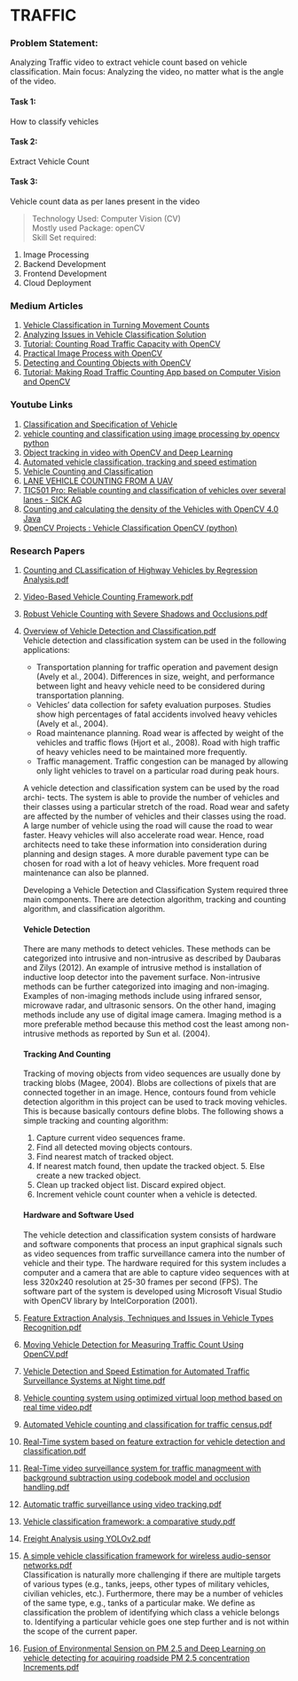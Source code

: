 # TRAFFIC  
  
### Problem Statement:
Analyzing Traffic video to extract vehicle count based on vehicle classification. Main focus: Analyzing the video, no matter what is the angle of the video.
  
#### Task 1:
How to classify vehicles  
  
#### Task 2:
Extract Vehicle Count
  
#### Task 3:
Vehicle count data as per lanes present in the video 

> Technology Used: Computer Vision (CV)  
> Mostly used Package: openCV  
> Skill Set required:
1. Image Processing  
2. Backend Development  
3. Frontend Development  
4. Cloud Deployment  


### Medium Articles  
1. [Vehicle Classification in Turning Movement Counts](https://medium.com/transportation-engineering-data-collection/vehicle-classification-in-turning-movement-counts-4ce6b59534fe)  
2. [Analyzing Issues in Vehicle Classification Solution](https://medium.com/@bhrigs/analyzing-issues-in-vehicle-classification-and-counting-solution-57f29a84ec9f)  
3. [Tutorial: Counting Road Traffic Capacity with OpenCV](https://medium.com/machine-learning-world/tutorial-counting-road-traffic-capacity-with-opencv-998580f1fbde)  
4. [Practical Image Process with OpenCV](https://towardsdatascience.com/practical-image-process-with-opencv-8405772c603e)  
5. [Detecting and Counting Objects with OpenCV](https://medium.com/analytics-vidhya/detecting-and-counting-objects-with-opencv-b0f59bc1e111)  
6. [Tutorial: Making Road Traffic Counting App based on Computer Vision and OpenCV](https://medium.com/machine-learning-world/tutorial-making-road-traffic-counting-app-based-on-computer-vision-and-opencv-166937911660)  
  
  
### Youtube Links  
1. [Classification and Specification of Vehicle](https://www.youtube.com/watch?v=MLR2wbmjRQE&feature=youtu.be)  
2. [vehicle counting and classification using image processing by opencv python](https://www.youtube.com/watch?v=ONgktXxGIJo) 
3. [Object tracking in video with OpenCV and Deep Learning](https://www.youtube.com/watch?v=19vaot75JCY)  
4. [Automated vehicle classification, tracking and speed estimation](https://youtu.be/MvPY1CBapE4)  
5. [Vehicle Counting and Classification](https://youtu.be/mcNPld9wsIo)  
6. [LANE VEHICLE COUNTING FROM A UAV](https://youtu.be/NmcIzqJK1-U)  
7. [TIC501 Pro: Reliable counting and classification of vehicles over several lanes - SICK AG](https://www.youtube.com/watch?v=uLsDljlwuak)  
8. [Counting and calculating the density of the Vehicles with OpenCV 4.0 Java](https://www.youtube.com/watch?v=92RTneVhRV4)   
9. [OpenCV Projects : Vehicle Classification OpenCV (python)](https://www.youtube.com/watch?v=cyNKepIPEP4)  
  
### Research Papers  
1. [Counting and CLassification of Highway Vehicles by Regression Analysis.pdf](https://github.com/kadiyalamani15/Traffic/blob/master/Traffic%20-%20Research%20Paper%20Project/07100903.pdf)  
2. [Video-Based Vehicle Counting Framework.pdf](https://github.com/kadiyalamani15/Traffic/blob/master/Traffic%20-%20Research%20Paper%20Project/08703814.pdf)  
3. [Robust Vehicle Counting with Severe Shadows and Occlusions.pdf](https://github.com/kadiyalamani15/Traffic/blob/master/Traffic%20-%20Research%20Paper%20Project/129780549.pdf)    
4. [Overview of Vehicle Detection and Classification.pdf](https://github.com/kadiyalamani15/Traffic/blob/master/Traffic%20-%20Research%20Paper%20Project/159127941.pdf)    
Vehicle detection and classification system can be used in the following applications:  
    * Transportation planning for traffic operation and pavement design (Avely et al., 2004). Differences in size, weight, and performance between light and heavy vehicle need to be considered during transportation planning.  
    * Vehicles’ data collection for safety evaluation purposes. Studies show high percentages of fatal accidents involved heavy vehicles (Avely et al., 2004).  
    * Road maintenance planning. Road wear is affected by weight of the vehicles and traffic flows (Hjort et al., 2008). Road with high traffic of heavy vehicles need to be maintained more frequently.    
    * Traffic management. Traffic congestion can be managed by allowing only light vehicles to travel on a particular road during peak hours.  

   A vehicle detection and classification system can be used by the road archi- tects. The system is able to provide the number of vehicles and their classes using a particular stretch of the road. Road wear and safety are affected by the number of vehicles and their classes using the road. A large number of vehicle using the road will cause the road to wear faster. Heavy vehicles will also accelerate road wear. Hence, road architects need to take these information into consideration during planning and design stages. A more durable pavement type can be chosen for road with a lot of heavy vehicles. More frequent road maintenance can also be planned.  
   
   Developing a Vehicle Detection and Classification System required three main components. There are detection algorithm, tracking and counting algorithm, and classification algorithm.  
   
   #### Vehicle Detection  
   There are many methods to detect vehicles. These methods can be categorized into intrusive and non-intrusive as described by Daubaras and Zilys (2012). An example of intrusive method is installation of inductive loop detector into the pavement surface. Non-intrusive methods can be further categorized into imaging and non-imaging. Examples of non-imaging methods include using infrared sensor, microwave radar, and ultrasonic sensors. On the other hand, imaging methods include any use of digital image camera. Imaging method is a more preferable method because this method cost the least among non-intrusive methods as reported by Sun et al. (2004).  

   #### Tracking And Counting
   Tracking of moving objects from video sequences are usually done by tracking blobs (Magee, 2004). Blobs are collections of pixels that are connected together in an image. Hence, contours found from vehicle detection algorithm in this project can be used to track moving vehicles. This is because basically contours define blobs. The following shows a simple tracking and counting algorithm:
    1. Capture current video sequences frame.
    2. Find all detected moving objects contours.
    3. Find nearest match of tracked object.
    4. If nearest match found, then update the tracked object. 5. Else create a new tracked object.
    6. Clean up tracked object list. Discard expired object.
    7. Increment vehicle count counter when a vehicle is detected.  
    
   #### Hardware and Software Used
   The vehicle detection and classification system consists of hardware and software components that process an input graphical signals such as video sequences from traffic surveillance camera into the number of vehicle and their type. The hardware required for this system includes a computer and a camera that are able to capture video sequences with at less 320x240 resolution at 25-30 frames per second (FPS). The software part of the system is developed using Microsoft Visual Studio with OpenCV library by IntelCorporation (2001).


5. [Feature Extraction Analysis, Techniques and Issues in Vehicle Types Recognition.pdf](https://github.com/kadiyalamani15/Traffic/blob/master/Traffic%20-%20Research%20Paper%20Project/188217040.pdf)  
6. [Moving Vehicle Detection for Measuring Traffic Count Using OpenCV.pdf](https://github.com/kadiyalamani15/Traffic/blob/master/Traffic%20-%20Research%20Paper%20Project/20131230030637936.pdf)  
7. [Vehicle Detection and Speed Estimation for Automated Traffic Surveillance Systems at Night time.pdf](https://github.com/kadiyalamani15/Traffic/blob/master/Traffic%20-%20Research%20Paper%20Project/212493711.pdf)  
8. [Vehicle counting system using optimized virtual loop method based on real time video.pdf](https://github.com/kadiyalamani15/Traffic/blob/master/Traffic%20-%20Research%20Paper%20Project/26779112.pdf)  
9. [Automated Vehicle counting and classification for traffic census.pdf](https://github.com/kadiyalamani15/Traffic/blob/master/Traffic%20-%20Research%20Paper%20Project/301109170.pdf)  
10. [Real-Time system based on feature extraction for vehicle detection and classification.pdf](https://github.com/kadiyalamani15/Traffic/blob/master/Traffic%20-%20Research%20Paper%20Project/5B1407617920-20Transport20and20Telecommunication20Journal5D20Real-Time20System20Based20on20Feature20Extraction20for20Vehicle20Detection20and20Classification.pdf)  
11. [Real-Time video surveillance system for traffic managmeent with background subtraction using codebook model and occlusion handling.pdf](https://github.com/kadiyalamani15/Traffic/blob/master/Traffic%20-%20Research%20Paper%20Project/5B1407617920-20Transport20and20Telecommunication20Journal5D20Real-Time20Video20Surveillance20System20for20Traffic20Management20with20Background20Subtraction20Using20Codebook20Model20and20Occlusion20Handling.pdf)  
12. [Automatic traffic surveillance using video tracking.pdf](https://github.com/kadiyalamani15/Traffic/blob/master/Traffic%20-%20Research%20Paper%20Project/82054378.pdf)  
13. [Vehicle classification framework: a comparative study.pdf](https://github.com/kadiyalamani15/Traffic/blob/master/Traffic%20-%20Research%20Paper%20Project/Ambardekar2014_Article_VehicleClassificationFramework.pdf)  
14. [Freight Analysis using YOLOv2.pdf](https://github.com/kadiyalamani15/Traffic/blob/master/Traffic%20-%20Research%20Paper%20Project/SSRN-id3420232.pdf)  
15. [A simple vehicle classification framework for wireless audio-sensor networks.pdf](https://github.com/kadiyalamani15/Traffic/blob/master/Traffic%20-%20Research%20Paper%20Project/httpwww_itl_waw_plczasopismajtit2008143.pdf)  
    Classification is naturally more challenging if there are multiple targets of various types (e.g., tanks, jeeps, other types of military vehicles, civilian vehicles, etc.). Furthermore, there may be a number of vehicles of the same type, e.g., tanks of a particular make. We define as classification the problem of identifying which class a vehicle belongs to. Identifying a particular vehicle goes one step further and is not within the scope of the current paper.  
16. [Fusion of Environmental Sension on PM 2.5 and Deep Learning on vehicle detecting for acquiring roadside PM 2.5 concentration Increments.pdf](https://github.com/kadiyalamani15/Traffic/blob/master/Traffic%20-%20Research%20Paper%20Project/sensors-20-04679.pdf)  
